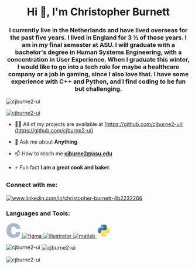 <h1 align="center">Hi 👋, I'm Christopher Burnett</h1>
<h3 align="center">I currently live in the Netherlands and have lived overseas for the past five years. I lived in England for 3 ½ of those years. I am in my final semester at ASU. I will graduate with a bachelor's degree in Human Systems Engineering, with a concentration in User Experience. When I graduate this winter, I would like to go into a tech role for maybe a healthcare company or a job in gaming, since I also love that. I have some experience with C++ and Python, and I find coding to be fun but challenging.</h3>

<p align="left"> <img src="https://komarev.com/ghpvc/?username=cjburne2-ui&label=Profile%20views&color=0e75b6&style=flat" alt="cjburne2-ui" /> </p>

<p align="left"> <a href="https://github.com/ryo-ma/github-profile-trophy"><img src="https://github-profile-trophy.vercel.app/?username=cjburne2-ui" alt="cjburne2-ui" /></a> </p>

- 👨‍💻 All of my projects are available at [https://github.com/cjburne2-ui](https://github.com/cjburne2-ui)

- 💬 Ask me about **Anything**

- 📫 How to reach me **cjburne2@asu.edu**

- ⚡ Fun fact **I am a great cook and baker.**

<h3 align="left">Connect with me:</h3>
<p align="left">
<a href="https://linkedin.com/in/www.linkedin.com/in/christopher-burnett-4b2232266" target="blank"><img align="center" src="https://raw.githubusercontent.com/rahuldkjain/github-profile-readme-generator/master/src/images/icons/Social/linked-in-alt.svg" alt="www.linkedin.com/in/christopher-burnett-4b2232266" height="30" width="40" /></a>
</p>

<h3 align="left">Languages and Tools:</h3>
<p align="left"> <a href="https://www.cprogramming.com/" target="_blank" rel="noreferrer"> <img src="https://raw.githubusercontent.com/devicons/devicon/master/icons/c/c-original.svg" alt="c" width="40" height="40"/> </a> <a href="https://www.figma.com/" target="_blank" rel="noreferrer"> <img src="https://www.vectorlogo.zone/logos/figma/figma-icon.svg" alt="figma" width="40" height="40"/> </a> <a href="https://www.adobe.com/in/products/illustrator.html" target="_blank" rel="noreferrer"> <img src="https://www.vectorlogo.zone/logos/adobe_illustrator/adobe_illustrator-icon.svg" alt="illustrator" width="40" height="40"/> </a> <a href="https://www.mathworks.com/" target="_blank" rel="noreferrer"> <img src="https://upload.wikimedia.org/wikipedia/commons/2/21/Matlab_Logo.png" alt="matlab" width="40" height="40"/> </a> <a href="https://www.python.org" target="_blank" rel="noreferrer"> <img src="https://raw.githubusercontent.com/devicons/devicon/master/icons/python/python-original.svg" alt="python" width="40" height="40"/> </a> </p>

<p><img align="left" src="https://github-readme-stats.vercel.app/api/top-langs?username=cjburne2-ui&show_icons=true&locale=en&layout=compact" alt="cjburne2-ui" /></p>

<p>&nbsp;<img align="center" src="https://github-readme-stats.vercel.app/api?username=cjburne2-ui&show_icons=true&locale=en" alt="cjburne2-ui" /></p>

<p><img align="center" src="https://github-readme-streak-stats.herokuapp.com/?user=cjburne2-ui&" alt="cjburne2-ui" /></p>
